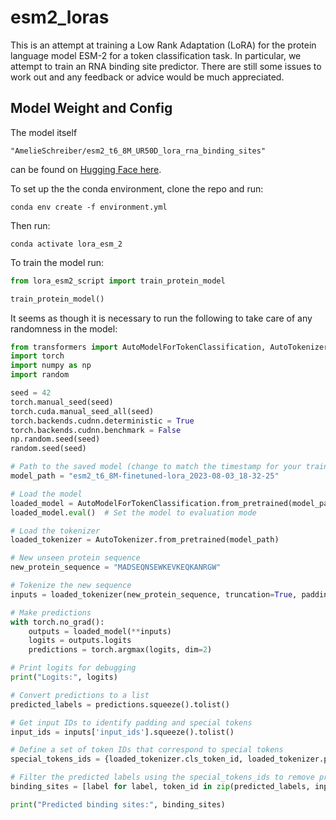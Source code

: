# esm2_loras

This is an attempt at training a Low Rank Adaptation (LoRA) for the protein language model ESM-2 for a token classification task. In particular, we attempt to train an RNA binding site predictor. There are still some issues to work out and any feedback or advice would be much appreciated. 

## Model Weight and Config

The model itself 
```
"AmelieSchreiber/esm2_t6_8M_UR50D_lora_rna_binding_sites"
```
can be found on [Hugging Face here](https://huggingface.co/AmelieSchreiber/esm2_t6_8M_UR50D_lora_rna_binding_sites).

To set up the the conda environment, clone the repo and run:
```
conda env create -f environment.yml
```
Then run:
```
conda activate lora_esm_2
```
To train the model run:
```python
from lora_esm2_script import train_protein_model

train_protein_model()
```

It seems as though it is necessary to run the following to take care of any randomness in the model:
```python
from transformers import AutoModelForTokenClassification, AutoTokenizer
import torch
import numpy as np
import random

seed = 42
torch.manual_seed(seed)
torch.cuda.manual_seed_all(seed)
torch.backends.cudnn.deterministic = True
torch.backends.cudnn.benchmark = False
np.random.seed(seed)
random.seed(seed)

# Path to the saved model (change to match the timestamp for your trained model
model_path = "esm2_t6_8M-finetuned-lora_2023-08-03_18-32-25"

# Load the model
loaded_model = AutoModelForTokenClassification.from_pretrained(model_path)
loaded_model.eval()  # Set the model to evaluation mode

# Load the tokenizer
loaded_tokenizer = AutoTokenizer.from_pretrained(model_path)

# New unseen protein sequence
new_protein_sequence = "MADSEQNSEWKEVKEQKANRGW"

# Tokenize the new sequence
inputs = loaded_tokenizer(new_protein_sequence, truncation=True, padding='max_length', max_length=512, return_tensors="pt")

# Make predictions
with torch.no_grad():
    outputs = loaded_model(**inputs)
    logits = outputs.logits
    predictions = torch.argmax(logits, dim=2)

# Print logits for debugging
print("Logits:", logits)

# Convert predictions to a list
predicted_labels = predictions.squeeze().tolist()

# Get input IDs to identify padding and special tokens
input_ids = inputs['input_ids'].squeeze().tolist()

# Define a set of token IDs that correspond to special tokens
special_tokens_ids = {loaded_tokenizer.cls_token_id, loaded_tokenizer.pad_token_id, loaded_tokenizer.eos_token_id}

# Filter the predicted labels using the special_tokens_ids to remove predictions for special tokens
binding_sites = [label for label, token_id in zip(predicted_labels, input_ids) if token_id not in special_tokens_ids]

print("Predicted binding sites:", binding_sites)
```
